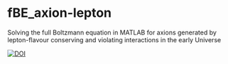 # fBE_axion-lepton
Solving the full Boltzmann equation in MATLAB for axions generated by lepton-flavour conserving and violating interactions in the early Universe

[![DOI](https://zenodo.org/badge/DOI/10.5281/zenodo.14924642.svg)](https://doi.org/10.5281/zenodo.14924642)

